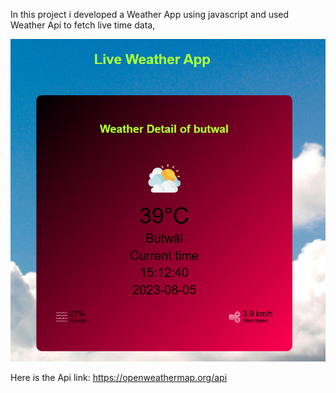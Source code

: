 In this project i developed a Weather App using javascript and used Weather Api to fetch live time data,

![App image](<Screenshot 2024-05-21 124742.png>)







Here is the Api link:
https://openweathermap.org/api
